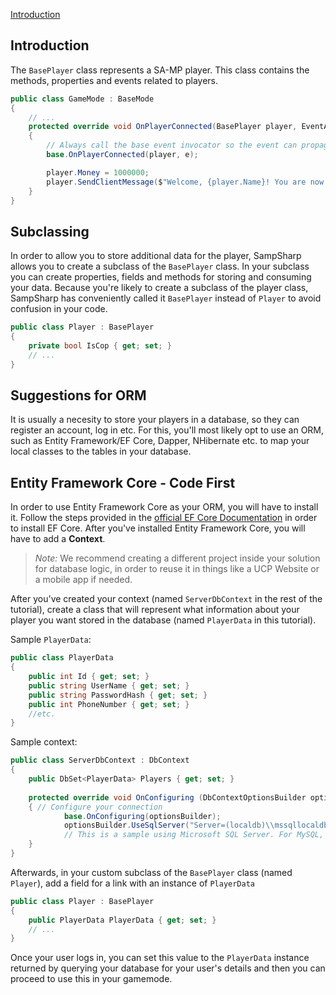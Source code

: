 [Introduction](#introduction)

Introduction
------------
The `BasePlayer` class represents a SA-MP player. This class contains the
methods, properties and events related to players. 

``` cs
public class GameMode : BaseMode
{
    // ...
    protected override void OnPlayerConnected(BasePlayer player, EventArgs e)
    {
        // Always call the base event invocator so the event can propagate.
        base.OnPlayerConnected(player, e);

        player.Money = 1000000;
        player.SendClientMessage($"Welcome, {player.Name}! You are now a millionaire!");
    }
}
```

Subclassing
-----------
In order to allow you to store additional data for the player, SampSharp allows
you to create a subclass of the `BasePlayer` class. In your subclass you can
create properties, fields and methods for storing and consuming your data.
Because you're likely to create a subclass of the player class, SampSharp has
conveniently called it `BasePlayer` instead of `Player` to avoid confusion in
your code.

``` cs
public class Player : BasePlayer
{
    private bool IsCop { get; set; }
    // ...
}
```

Suggestions for ORM
-----------
It is usually a necesity to store your players in a database, so they can register an account, log in etc. For this, you'll most likely opt to use an ORM, such as Entity Framework/EF Core, Dapper, NHibernate etc. to map your local classes to the tables in your database.


Entity Framework Core - Code First
-----------
In order to use Entity Framework Core as your ORM, you will have to install it. Follow the steps provided in the [official EF Core Documentation](https://docs.microsoft.com/en-us/ef/core/get-started/install/) in order to install EF Core. 
After you've installed Entity Framework Core, you will have to add a **Context**.

>_Note:_ We recommend creating a different project inside your solution for database logic, in order to reuse it in things like a UCP Website or a mobile app if needed.

After you've created your context (named `ServerDbContext` in the rest of the tutorial), create a class that will represent what information about your player you want stored in the database (named `PlayerData` in this tutorial).

Sample `PlayerData`:
``` cs
public class PlayerData
{
    public int Id { get; set; }
    public string UserName { get; set; }
    public string PasswordHash { get; set; }
    public int PhoneNumber { get; set; }
    //etc.
}
```

Sample context:
``` cs
public class ServerDbContext : DbContext
{
    public DbSet<PlayerData> Players { get; set; }
    
    protected override void OnConfiguring (DbContextOptionsBuilder optionsBuilder)
    { // Configure your connection
            base.OnConfiguring(optionsBuilder);
            optionsBuilder.UseSqlServer("Server=(localdb)\\mssqllocaldb;Database=mydatabase;Trusted_Connection=True;");
            // This is a sample using Microsoft SQL Server. For MySQL, install a provider and use UseMySql instead of SqlServer.
    }
}
```

Afterwards, in your custom subclass of the `BasePlayer` class (named `Player`), add a field for a link with an instance of `PlayerData`

```cs
public class Player : BasePlayer
{
    public PlayerData PlayerData { get; set; }
    // ...
}
```

Once your user logs in, you can set this value to the `PlayerData` instance returned by querying your database for your user's details and then you can proceed to use this in your gamemode.
